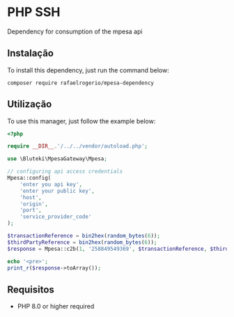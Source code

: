 # PHP SSH

Dependency for consumption of the mpesa api 

## Instalação

To install this dependency, just run the command below:
```shell
composer require rafaelrogerio/mpesa-dependency
```

## Utilização

To use this manager, just follow the example below:
```php
<?php

require __DIR__.'/../../vendor/autoload.php';

use \Bluteki\MpesaGateway\Mpesa;

// configuring api access credentials
Mpesa::config(
    'enter you api key',
    'enter your public key',
    'host',
    'origin',
    'port',
    'service_provider_code'
);

$transactionReference = bin2hex(random_bytes(6)); 
$thirdPartyReference = bin2hex(random_bytes(6));
$response = Mpesa::c2b(1, '258849549369', $transactionReference, $thirdPartyReference);

echo '<pre>';
print_r($response->toArray());
```

## Requisitos
- PHP 8.0 or higher required